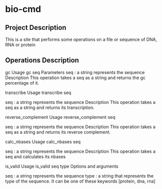 # bio-cmd

## Project Description

This is a site that performs some operations on a file or sequence of DNA, RNA or protein

## Operations Description

gc Usage gc seq Parameters seq : a string represents the sequence Description This operation takes a seq as a string and returns the gc percentage of it.

transcribe Usage transcribe seq

seq : a string represents the sequence Description This operation takes a seq as a string and returns its transcription.

reverse_complement Usage reverse_complement seq

seq : a string represents the sequence Description This operation takes a seq as a string and returns its reverse complement.

calc_nbases Usage calc_nbases seq

seq : a string represents the sequence Description This operation takes a seq and calculates its nbases

is_valid Usage is_valid seq type Options and arguments

seq : a string represents the sequence type : a string that represents the type of the sequence. It can be one of these keywords [protein, dna, rna]
